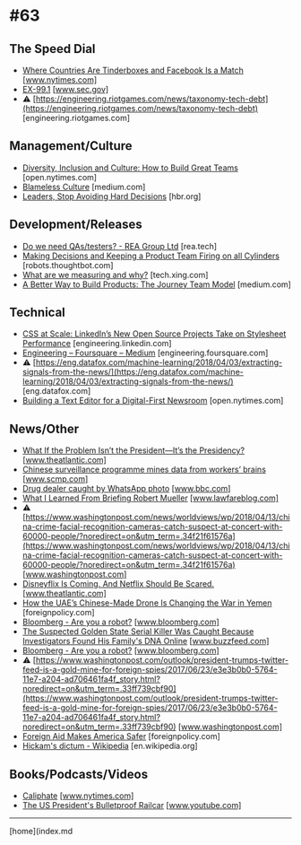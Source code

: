 # #63

 ## The Speed Dial
* [Where Countries Are Tinderboxes and Facebook Is a Match](https://www.nytimes.com/2018/04/21/world/asia/facebook-sri-lanka-riots.html) [www.nytimes.com]
* [EX-99.1](https://www.sec.gov/Archives/edgar/data/1018724/000119312518121161/d456916dex991.htm) [www.sec.gov]
* &#9888; [https://engineering.riotgames.com/news/taxonomy-tech-debt](https://engineering.riotgames.com/news/taxonomy-tech-debt) [engineering.riotgames.com]

 ## Management/Culture
* [Diversity, Inclusion and Culture: How to Build Great Teams](https://open.nytimes.com/diversity-inclusion-and-culture-steps-for-building-great-teams-ca157bd98c07) [open.nytimes.com]
* [Blameless Culture](https://medium.com/zendesk-engineering/blameless-culture-21662ab9118c) [medium.com]
* [Leaders, Stop Avoiding Hard Decisions](https://hbr.org/2018/04/leaders-stop-avoiding-hard-decisions) [hbr.org]

 ## Development/Releases
* [Do we need QAs/testers? - REA Group Ltd](http://rea.tech/do-we-need-qas-testers/) [rea.tech]
* [Making Decisions and Keeping a Product Team Firing on all Cylinders](https://robots.thoughtbot.com/making-decisions-and-keeping-a-product-team-firing-on-all-cylinders) [robots.thoughtbot.com]
* [What are we measuring and why?](https://tech.xing.com/what-are-we-measuring-and-why-16a2a65d9354) [tech.xing.com]
* [A Better Way to Build Products: The Journey Team Model](https://medium.com/soluto-nashville/a-better-way-to-build-products-the-journey-team-model-f1843026911) [medium.com]

 ## Technical
* [CSS at Scale: LinkedIn’s New Open Source Projects Take on Stylesheet Performance](https://engineering.linkedin.com/blog/2018/04/css-at-scale--linkedins-new-open-source-projects-take-on-stylesh) [engineering.linkedin.com]
* [Engineering – Foursquare – Medium](https://engineering.foursquare.com/phones-lambdas-and-the-joy-of-snap-to-place-technology-2875244100dd) [engineering.foursquare.com]
* &#9888; [https://eng.datafox.com/machine-learning/2018/04/03/extracting-signals-from-the-news/](https://eng.datafox.com/machine-learning/2018/04/03/extracting-signals-from-the-news/) [eng.datafox.com]
* [Building a Text Editor for a Digital-First Newsroom](https://open.nytimes.com/building-a-text-editor-for-a-digital-first-newsroom-f1cb8367fc21) [open.nytimes.com]

 ## News/Other
* [What If the Problem Isn’t the President—It’s the Presidency?](https://www.theatlantic.com/magazine/archive/2018/05/a-broken-office/556883/) [www.theatlantic.com]
* [Chinese surveillance programme mines data from workers’ brains](http://www.scmp.com/news/china/society/article/2143899/forget-facebook-leak-china-mining-data-directly-workers-brains) [www.scmp.com]
* [Drug dealer caught by WhatsApp photo](http://www.bbc.com/news/uk-wales-43711477) [www.bbc.com]
* [What I Learned From Briefing Robert Mueller](https://www.lawfareblog.com/what-i-learned-briefing-robert-mueller) [www.lawfareblog.com]
* &#9888; [https://www.washingtonpost.com/news/worldviews/wp/2018/04/13/china-crime-facial-recognition-cameras-catch-suspect-at-concert-with-60000-people/?noredirect=on&utm_term=.34f21f61576a](https://www.washingtonpost.com/news/worldviews/wp/2018/04/13/china-crime-facial-recognition-cameras-catch-suspect-at-concert-with-60000-people/?noredirect=on&utm_term=.34f21f61576a) [www.washingtonpost.com]
* [Disneyflix Is Coming. And Netflix Should Be Scared.](https://www.theatlantic.com/magazine/archive/2018/05/disneyflix-netflix/556895/) [www.theatlantic.com]
* [How the UAE’s Chinese-Made Drone Is Changing the War in Yemen](http://foreignpolicy.com/2018/04/27/drone-wars-how-the-uaes-chinese-made-drone-is-changing-the-war-in-yemen/) [foreignpolicy.com]
* [Bloomberg - Are you a robot?](https://www.bloomberg.com/features/2018-palantir-peter-thiel/) [www.bloomberg.com]
* [The Suspected Golden State Serial Killer Was Caught Because Investigators Found His Family's DNA Online](https://www.buzzfeed.com/danvergano/serial-killer-dna-testing?utm_term=.cqeOpNJOY5#.nb473Ek7PQ) [www.buzzfeed.com]
* [Bloomberg - Are you a robot?](https://www.bloomberg.com/news/articles/2018-02-27/airlines-are-backing-a-startup-that-could-fix-the-overbooking-problem) [www.bloomberg.com]
* &#9888; [https://www.washingtonpost.com/outlook/president-trumps-twitter-feed-is-a-gold-mine-for-foreign-spies/2017/06/23/e3e3b0b0-5764-11e7-a204-ad706461fa4f_story.html?noredirect=on&utm_term=.33ff739cbf90](https://www.washingtonpost.com/outlook/president-trumps-twitter-feed-is-a-gold-mine-for-foreign-spies/2017/06/23/e3e3b0b0-5764-11e7-a204-ad706461fa4f_story.html?noredirect=on&utm_term=.33ff739cbf90) [www.washingtonpost.com]
* [Foreign Aid Makes America Safer](https://foreignpolicy.com/2018/04/11/foreign-aid-makes-america-safer/) [foreignpolicy.com]
* [Hickam's dictum - Wikipedia](https://en.wikipedia.org/wiki/Hickam%27s_dictum) [en.wikipedia.org]

 ## Books/Podcasts/Videos
* [Caliphate](https://www.nytimes.com/interactive/2018/podcasts/caliphate-isis-rukmini-callimachi.html) [www.nytimes.com]
* [The US President's Bulletproof Railcar](https://www.youtube.com/watch?v=C2NNujJKJL4&feature=share) [www.youtube.com]
___
[home](index.md
